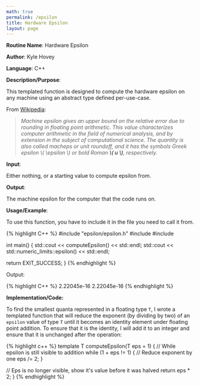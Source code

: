 ```yaml
---
math: true
permalink: /epsilon
title: Hardware Epsilon
layout: page
---
```


**Routine Name**: Hardware Epsilon

**Author**: Kyle Hovey

**Language**: C++

**Description/Purpose**:

This templated function is designed to compute the hardware epsilon on any machine using an abstract type defined per-use-case.

From [Wikipedia](https://en.wikipedia.org/wiki/Machine_epsilon):

>_Machine epsilon gives an upper bound on the relative error due to rounding in floating point arithmetic. This value characterizes computer arithmetic in the field of numerical analysis, and by extension in the subject of computational science. The quantity is also called macheps or unit roundoff, and it has the symbols Greek epsilon \\( \epsilon \\) or bold Roman **\\( u \\)**, respectively._

**Input**:

Either nothing, or a starting value to compute epsilon from.

**Output**:

The machine epsilon for the computer that the code runs on.

**Usage/Example**:

To use this function, you have to include it in the file you need to call it from.

{% highlight C++ %}
#include "epsilon/epsilon.h"
#include <limits>
#include <iostream>

int main() {
  std::cout << computeEpsilon<double>() << std::endl;
  std::cout << std::numeric_limits<double>::epsilon() << std::endl;

  return EXIT_SUCCESS;
}
{% endhighlight %}

Output:

{% highlight C++ %}
2.22045e-16
2.22045e-16
{% endhighlight %}

**Implementation/Code:**

To find the smallest quanta represented in a floating type `T`, I wrote a templated function that will reduce the exponent (by dividing by two) of an `epsilon` value of type `T` until it becomes an identity element under floating point addition. To ensure that it is the identity, I will add it to an integer and ensure that it is unchanged after the operation:

{% highlight c++ %}
template <typename T>
T computeEpsilon(T eps = 1) {
  // While epsilon is still visible to addition
  while (1 + eps != 1) {
    // Reduce exponent by one
    eps /= 2;
  }

  // Eps is no longer visible, show it's value before it was halved
  return eps * 2;
}
{% endhighlight %}
